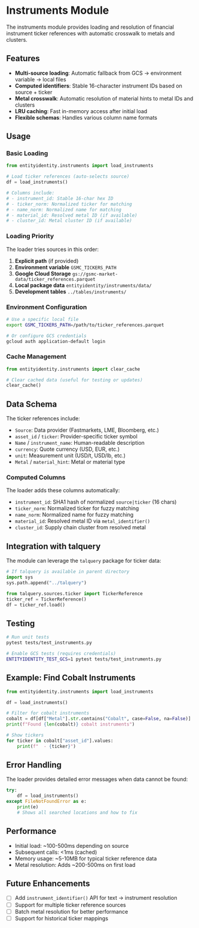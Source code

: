 # Instruments Module

The instruments module provides loading and resolution of financial instrument ticker references with automatic crosswalk to metals and clusters.

## Features

- **Multi-source loading**: Automatic fallback from GCS → environment variable → local files
- **Computed identifiers**: Stable 16-character instrument IDs based on source + ticker
- **Metal crosswalk**: Automatic resolution of material hints to metal IDs and clusters
- **LRU caching**: Fast in-memory access after initial load
- **Flexible schemas**: Handles various column name formats

## Usage

### Basic Loading

```python
from entityidentity.instruments import load_instruments

# Load ticker references (auto-selects source)
df = load_instruments()

# Columns include:
# - instrument_id: Stable 16-char hex ID
# - ticker_norm: Normalized ticker for matching
# - name_norm: Normalized name for matching
# - material_id: Resolved metal ID (if available)
# - cluster_id: Metal cluster ID (if available)
```

### Loading Priority

The loader tries sources in this order:

1. **Explicit path** (if provided)
2. **Environment variable** `GSMC_TICKERS_PATH`
3. **Google Cloud Storage** `gs://gsmc-market-data/ticker_references.parquet`
4. **Local package data** `entityidentity/instruments/data/`
5. **Development tables** `../tables/instruments/`

### Environment Configuration

```bash
# Use a specific local file
export GSMC_TICKERS_PATH=/path/to/ticker_references.parquet

# Or configure GCS credentials
gcloud auth application-default login
```

### Cache Management

```python
from entityidentity.instruments import clear_cache

# Clear cached data (useful for testing or updates)
clear_cache()
```

## Data Schema

The ticker references include:

- `Source`: Data provider (Fastmarkets, LME, Bloomberg, etc.)
- `asset_id` / `ticker`: Provider-specific ticker symbol
- `Name` / `instrument_name`: Human-readable description
- `currency`: Quote currency (USD, EUR, etc.)
- `unit`: Measurement unit (USD/t, USD/lb, etc.)
- `Metal` / `material_hint`: Metal or material type

### Computed Columns

The loader adds these columns automatically:

- `instrument_id`: SHA1 hash of normalized `source|ticker` (16 chars)
- `ticker_norm`: Normalized ticker for fuzzy matching
- `name_norm`: Normalized name for fuzzy matching
- `material_id`: Resolved metal ID via `metal_identifier()`
- `cluster_id`: Supply chain cluster from resolved metal

## Integration with talquery

The module can leverage the `talquery` package for ticker data:

```python
# If talquery is available in parent directory
import sys
sys.path.append("../talquery")

from talquery.sources.ticker import TickerReference
ticker_ref = TickerReference()
df = ticker_ref.load()
```

## Testing

```bash
# Run unit tests
pytest tests/test_instruments.py

# Enable GCS tests (requires credentials)
ENTITYIDENTITY_TEST_GCS=1 pytest tests/test_instruments.py
```

## Example: Find Cobalt Instruments

```python
from entityidentity.instruments import load_instruments

df = load_instruments()

# Filter for cobalt instruments
cobalt = df[df["Metal"].str.contains("Cobalt", case=False, na=False)]
print(f"Found {len(cobalt)} cobalt instruments")

# Show tickers
for ticker in cobalt["asset_id"].values:
    print(f"  - {ticker}")
```

## Error Handling

The loader provides detailed error messages when data cannot be found:

```python
try:
    df = load_instruments()
except FileNotFoundError as e:
    print(e)
    # Shows all searched locations and how to fix
```

## Performance

- Initial load: ~100-500ms depending on source
- Subsequent calls: <1ms (cached)
- Memory usage: ~5-10MB for typical ticker reference data
- Metal resolution: Adds ~200-500ms on first load

## Future Enhancements

- [ ] Add `instrument_identifier()` API for text → instrument resolution
- [ ] Support for multiple ticker reference sources
- [ ] Batch metal resolution for better performance
- [ ] Support for historical ticker mappings